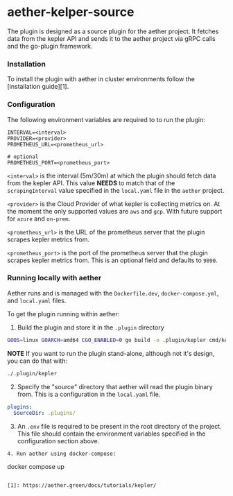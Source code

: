 # aether-kelper-source
The plugin is designed as a source plugin for the aether project. It fetches data from the kepler API and sends it to the aether project via gRPC calls and the go-plugin framework.

### Installation
To install the plugin with aether in cluster environments follow the [installation guide][1].

### Configuration
The following environment variables are required to to run the plugin:

```
INTERVAL=<interval>
PROVIDER=<provider>
PROMETHEUS_URL=<prometheus_url>

# optional
PROMETHEUS_PORT=<prometheus_port>
```

`<interval>` is the interval (5m/30m) at which the plugin should fetch data from the kepler API. This value **NEEDS** to match that of the `scrapingInterval` value specified in the `local.yaml` file in the `aether` project.

`<provider>` is the Cloud Provider of what kepler is collecting metrics on. At the moment the only supported values are `aws` and `gcp`. With future support for `azure` and `on-prem`.

`<prometheus_url>` is the URL of the prometheus server that the plugin scrapes kepler metrics from.


`<prometheus_port>` is the port of the prometheus server that the plugin scrapes kepler metrics from. This is an optional field and defaults to `9090`.


### Running locally with aether

Aether runs and is managed with the `Dockerfile.dev`, `docker-compose.yml`, and `local.yaml` files.

To get the plugin running within aether:
1. Build the plugin and store it in the `.plugin` directory

```bash
GOOS=linux GOARCH=amd64 CGO_ENABLED=0 go build -o .plugin/kepler cmd/kepler.go
```
__NOTE__ If you want to run the plugin stand-alone, although not it's design, you can do that with:
```bash
./.plugin/kepler
```
2. Specify the "source" directory that aether will read the plugin binary from. This is a configuration in the `local.yaml` file.

```yaml
plugins:
  SourceDir: .plugins/
```
3. An `.env` file is required to be present in the root directory of the project.
This file should contain the environment variables specified in the configuration section above.

```
4. Run aether using docker-compose:
```
docker compose up
```

[1]: https://aether.green/docs/tutorials/kepler/
